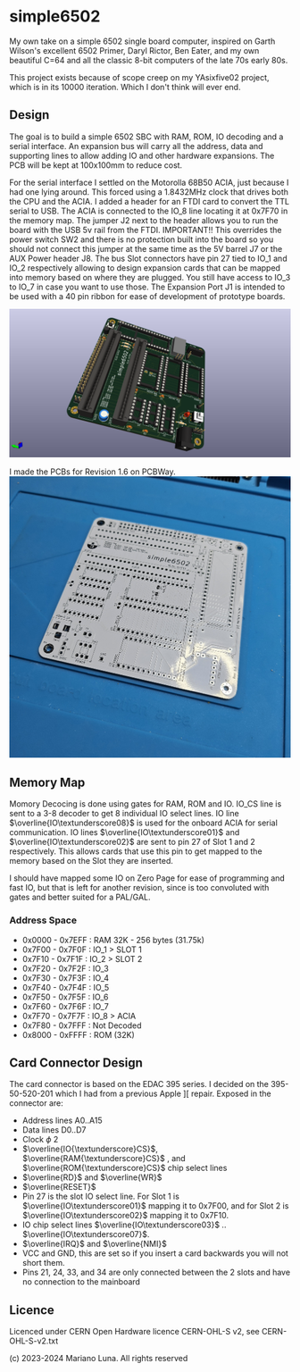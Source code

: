 # simple6502

My own take on a simple 6502 single board computer, inspired on Garth Wilson's excellent 6502 Primer, Daryl Rictor, Ben Eater, and my own beautiful C=64 and all the classic 8-bit computers of the late 70s early 80s.

This project exists because of scope creep on my YAsixfive02 project, which is in its 10000 iteration. Which I don't think will ever end.

## Design 

The goal is to build a simple 6502 SBC with RAM, ROM, IO decoding and a serial interface. An expansion  bus will carry all the address, data and supporting lines to allow adding IO and other hardware expansions. The PCB will be kept at 100x100mm to reduce cost.

For the serial interface I settled on the Motorolla 68B50 ACIA, just because I had one lying around. This forced using a 1.8432MHz clock that drives both the CPU and the ACIA. I added a header for an FTDI card to convert the TTL serial to USB. The ACIA is connected to the IO_8 line locating it at 0x7F70 in the memory map.
The jumper J2 next to the header allows you to run the board with the USB 5v rail from the FTDI. IMPORTANT!! This overrides the power switch SW2 and there is no protection built into the board so you should not connect this jumper at the same time as the 5V barrel J7 or the AUX Power header J8.
The bus Slot connectors have pin 27 tied to IO_1 and IO_2 respectively allowing to design expansion cards that can be mapped into memory based on where they are plugged. You still have access to IO_3 to IO_7 in case you want to use those. The Expansion Port J1 is intended to be used with a 40 pin ribbon for ease of development of prototype boards.

![Simple6502 Computer](https://github.com/marianol/simple6502/blob/main/hardware/schematics/simple6502_PCB.png?raw=true)

I made the PCBs for Revision 1.6 on PCBWay. 
![Simple6502 PCB](https://github.com/marianol/simple6502/blob/main/hardware/gallery/simple6502_PCB.jpg?raw=true)


## Memory Map

Momory Decocing is done using gates for RAM, ROM and IO. IO_CS line is sent to a 3-8 decoder to get 8 individual IO select lines.
IO line  $\overline{IO\textunderscore08}$ is used for the onboard ACIA for serial communication.
IO lines  $\overline{IO\textunderscore01}$ and $\overline{IO\textunderscore02}$ are sent to pin 27 of Slot 1 and 2 respectively. This allows cards that use this pin to get mapped to the memory based on the Slot they are inserted.

I should have mapped some IO on Zero Page for ease of programming and fast IO, but that is left for another revision, since is too convoluted with gates and better suited for a PAL/GAL. 

### Address Space

- 0x0000 - 0x7EFF : RAM 32K - 256 bytes (31.75k)
- 0x7F00 - 0x7F0F : IO_1 > SLOT 1
- 0x7F10 - 0x7F1F : IO_2 > SLOT 2
- 0x7F20 - 0x7F2F : IO_3
- 0x7F30 - 0x7F3F : IO_4
- 0x7F40 - 0x7F4F : IO_5
- 0x7F50 - 0x7F5F : IO_6
- 0x7F60 - 0x7F6F : IO_7
- 0x7F70 - 0x7F7F : IO_8 > ACIA
- 0x7F80 - 0x7FFF : Not Decoded
- 0x8000 - 0xFFFF : ROM (32K)

## Card Connector Design

The card connector is based on the EDAC 395 series. I decided on the 395-50-520-201 which I had from a previous Apple ][ repair.
Exposed in the connector are:

- Address lines A0..A15
- Data lines D0..D7
- Clock $\phi$ 2
- $\overline{IO{\textunderscore}CS}$, $\overline{RAM{\textunderscore}CS}$ , and $\overline{ROM{\textunderscore}CS}$ chip select lines
- $\overline{RD}$ and $\overline{WR}$ 
- $\overline{RESET}$
- Pin 27 is the slot IO select line. For Slot 1 is $\overline{IO\textunderscore01}$ mapping it to 0x7F00, and for Slot 2 is $\overline{IO\textunderscore02}$ mapping it to 0x7F10.
- IO chip select lines $\overline{IO\textunderscore03}$ .. $\overline{IO\textunderscore07}$.
- $\overline{IRQ}$ and $\overline{NMI}$
- VCC and GND, this are set so if you insert a card backwards you will not short them.
- Pins 21, 24, 33, and 34 are only connected between the 2 slots and have no connection to the mainboard 

## Licence

Licenced under CERN Open Hardware licence CERN-OHL-S v2, see CERN-OHL-S-v2.txt

(c) 2023-2024 Mariano Luna. All rights reserved

